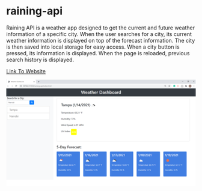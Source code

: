 # raining-api
Raining API is a weather app designed to get the current and future weather information of a specific city. When the user searches for a city, its current weather information is displayed on top of the forecast information. The city is then saved into local storage for easy access. When a city button is pressed, its information is displayed. When the page is reloaded, previous search history is displayed.

<a href="https://rryanwilsonw.github.io/raining-api/">Link To Website<a>
  
<img src="./Assets/jan14.png">
